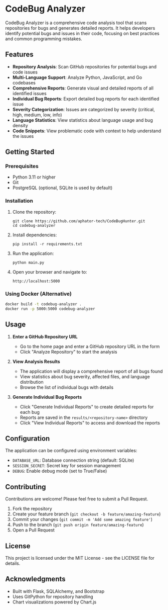 # CodeBug Analyzer

CodeBug Analyzer is a comprehensive code analysis tool that scans repositories for bugs and generates detailed reports. It helps developers identify potential bugs and issues in their code, focusing on best practices and common programming mistakes.

## Features

- **Repository Analysis**: Scan GitHub repositories for potential bugs and code issues
- **Multi-Language Support**: Analyze Python, JavaScript, and Go codebases
- **Comprehensive Reports**: Generate visual and detailed reports of all identified issues
- **Individual Bug Reports**: Export detailed bug reports for each identified issue
- **Severity Categorization**: Issues are categorized by severity (critical, high, medium, low, info)
- **Language Statistics**: View statistics about language usage and bug density
- **Code Snippets**: View problematic code with context to help understand the issues

## Getting Started

### Prerequisites

- Python 3.11 or higher
- Git
- PostgreSQL (optional, SQLite is used by default)

### Installation

1. Clone the repository:
   ```
   git clone https://github.com/aphator-tech/CodeBugHunter.git
   cd codebug-analyzer
   ```

2. Install dependencies:
   ```
   pip install -r requirements.txt
   ```

3. Run the application:
   ```
   python main.py
   ```

4. Open your browser and navigate to:
   ```
   http://localhost:5000
   ```

### Using Docker (Alternative)

```bash
docker build -t codebug-analyzer .
docker run -p 5000:5000 codebug-analyzer
```

## Usage

1. **Enter a GitHub Repository URL**
   - Go to the home page and enter a GitHub repository URL in the form
   - Click "Analyze Repository" to start the analysis

2. **View Analysis Results**
   - The application will display a comprehensive report of all bugs found
   - View statistics about bug severity, affected files, and language distribution
   - Browse the list of individual bugs with details

3. **Generate Individual Bug Reports**
   - Click "Generate Individual Reports" to create detailed reports for each bug
   - Reports are saved in the `results/<repository-name>` directory
   - Click "View Individual Reports" to access and download the reports

## Configuration

The application can be configured using environment variables:

- `DATABASE_URL`: Database connection string (default: SQLite)
- `SESSION_SECRET`: Secret key for session management
- `DEBUG`: Enable debug mode (set to True/False)

## Contributing

Contributions are welcome! Please feel free to submit a Pull Request.

1. Fork the repository
2. Create your feature branch (`git checkout -b feature/amazing-feature`)
3. Commit your changes (`git commit -m 'Add some amazing feature'`)
4. Push to the branch (`git push origin feature/amazing-feature`)
5. Open a Pull Request

## License

This project is licensed under the MIT License - see the LICENSE file for details.

## Acknowledgments

- Built with Flask, SQLAlchemy, and Bootstrap
- Uses GitPython for repository handling
- Chart visualizations powered by Chart.js